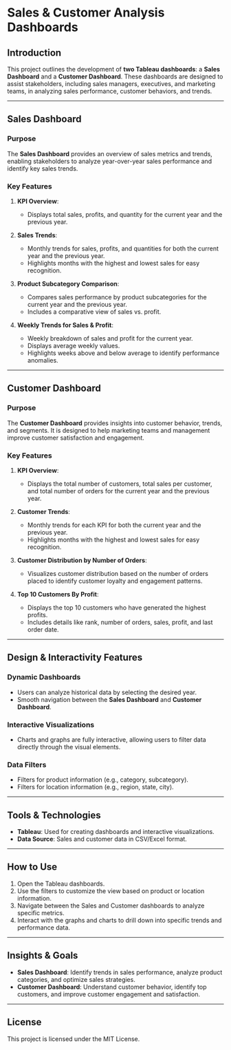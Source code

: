 # Sales & Customer Analysis Dashboards

## Introduction
This project outlines the development of **two Tableau dashboards**: a **Sales Dashboard** and a **Customer Dashboard**. These dashboards are designed to assist stakeholders, including sales managers, executives, and marketing teams, in analyzing sales performance, customer behaviors, and trends. 

---

## Sales Dashboard

### Purpose
The **Sales Dashboard** provides an overview of sales metrics and trends, enabling stakeholders to analyze year-over-year sales performance and identify key sales trends.

### Key Features
1. **KPI Overview**:
   - Displays total sales, profits, and quantity for the current year and the previous year.

2. **Sales Trends**:
   - Monthly trends for sales, profits, and quantities for both the current year and the previous year.
   - Highlights months with the highest and lowest sales for easy recognition.

3. **Product Subcategory Comparison**:
   - Compares sales performance by product subcategories for the current year and the previous year.
   - Includes a comparative view of sales vs. profit.

4. **Weekly Trends for Sales & Profit**:
   - Weekly breakdown of sales and profit for the current year.
   - Displays average weekly values.
   - Highlights weeks above and below average to identify performance anomalies.

---

## Customer Dashboard

### Purpose
The **Customer Dashboard** provides insights into customer behavior, trends, and segments. It is designed to help marketing teams and management improve customer satisfaction and engagement.

### Key Features
1. **KPI Overview**:
   - Displays the total number of customers, total sales per customer, and total number of orders for the current year and the previous year.

2. **Customer Trends**:
   - Monthly trends for each KPI for both the current year and the previous year.
   - Highlights months with the highest and lowest sales for easy recognition.

3. **Customer Distribution by Number of Orders**:
   - Visualizes customer distribution based on the number of orders placed to identify customer loyalty and engagement patterns.

4. **Top 10 Customers By Profit**:
   - Displays the top 10 customers who have generated the highest profits.
   - Includes details like rank, number of orders, sales, profit, and last order date.

---

## Design & Interactivity Features

### Dynamic Dashboards
- Users can analyze historical data by selecting the desired year.
- Smooth navigation between the **Sales Dashboard** and **Customer Dashboard**.

### Interactive Visualizations
- Charts and graphs are fully interactive, allowing users to filter data directly through the visual elements.

### Data Filters
- Filters for product information (e.g., category, subcategory).
- Filters for location information (e.g., region, state, city).

---

## Tools & Technologies
- **Tableau**: Used for creating dashboards and interactive visualizations.
- **Data Source**: Sales and customer data in CSV/Excel format.

---

## How to Use
1. Open the Tableau dashboards.
2. Use the filters to customize the view based on product or location information.
3. Navigate between the Sales and Customer dashboards to analyze specific metrics.
4. Interact with the graphs and charts to drill down into specific trends and performance data.

---

## Insights & Goals
- **Sales Dashboard**: Identify trends in sales performance, analyze product categories, and optimize sales strategies.
- **Customer Dashboard**: Understand customer behavior, identify top customers, and improve customer engagement and satisfaction.

---

## License
This project is licensed under the MIT License.
